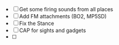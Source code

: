 -[ ] Get some firing sounds from all places
-[ ] Add FM attachments (BO2, MP5SD)
-[ ] Fix the Stance
-[ ] CAP for sights and gadgets
-[ ] 